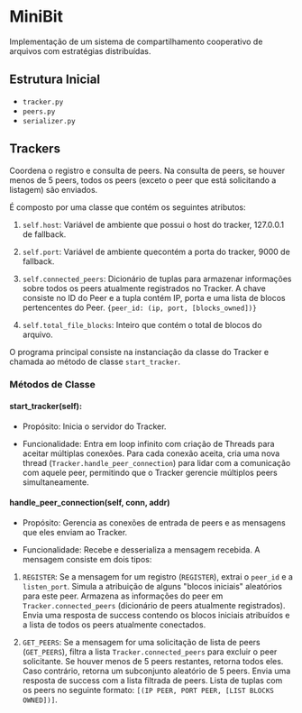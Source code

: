 # MiniBit
Implementação de um sistema de compartilhamento cooperativo de arquivos com estratégias distribuídas.

## Estrutura Inicial
- `tracker.py`
- `peers.py`
- `serializer.py`

## Trackers
Coordena o registro e consulta de peers. Na consulta de peers, se houver menos de 5 peers, todos os peers (exceto o peer que está solicitando a listagem) são enviados.

É composto por uma classe que contém os seguintes atributos:
1. `self.host`: Variável de ambiente que possui o host do tracker, 127.0.0.1 de fallback.

2. `self.port`: Variável de ambiente quecontém a porta do tracker, 9000 de fallback.

3. `self.connected_peers`: Dicionário de tuplas para armazenar informações sobre todos os peers atualmente registrados no Tracker. A chave consiste no ID do Peer e a tupla contém IP, porta e uma lista de blocos pertencentes do Peer. `{peer_id: (ip, port, [blocks_owned])}`

4. `self.total_file_blocks`: Inteiro que contém o total de blocos do arquivo.

O programa principal consiste na instanciação da classe do Tracker e chamada ao método de classe `start_tracker`.

### Métodos de Classe
#### start_tracker(self): 
- Propósito: Inicia o servidor do Tracker. 

- Funcionalidade: Entra em loop infinito com criação de Threads para aceitar múltiplas conexões. Para cada conexão aceita, cria uma nova thread (`Tracker.handle_peer_connection`) para lidar com a comunicação com aquele peer, permitindo que o Tracker gerencie múltiplos peers simultaneamente.

#### handle_peer_connection(self, conn, addr)
- Propósito: Gerencia as conexões de entrada de peers e as mensagens que eles enviam ao Tracker.

- Funcionalidade: Recebe e desserializa a mensagem recebida. A mensagem consiste em dois tipos:
1. `REGISTER`:  Se a mensagem for um registro (`REGISTER`), extrai o `peer_id` e a `listen_port`. Simula a atribuição de alguns "blocos iniciais" aleatórios para este peer. Armazena as informações do peer em `Tracker.connected_peers` (dicionário de peers atualmente registrados). Envia uma resposta de success contendo os blocos iniciais atribuídos e a lista de todos os peers atualmente conectados.

2. `GET_PEERS`: Se a mensagem for uma solicitação de lista de peers (`GET_PEERS`), filtra a lista `Tracker.connected_peers` para excluir o peer solicitante. Se houver menos de 5 peers restantes, retorna todos eles. Caso contrário, retorna um subconjunto aleatório de 5 peers. Envia uma resposta de success com a lista filtrada de peers. Lista de tuplas com os peers no seguinte formato: `[(IP PEER, PORT PEER, [LIST BLOCKS OWNED])]`.





